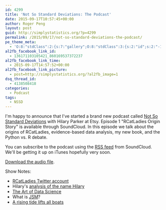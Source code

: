 ```yaml
---
id: 4299
title: 'Not So Standard Deviations: The Podcast'
date: 2015-09-17T10:57:45+00:00
author: Roger Peng
layout: post
guid: http://simplystatistics.org/?p=4299
permalink: /2015/09/17/not-so-standard-deviations-the-podcast/
pe_theme_meta:
  - 'O:8:"stdClass":2:{s:7:"gallery";O:8:"stdClass":3:{s:2:"id";s:2:"-1";s:5:"width";s:0:"";s:6:"height";s:0:"";}s:5:"video";O:8:"stdClass":1:{s:2:"id";s:2:"-1";}}'
al2fb_facebook_link_id:
  - 136171103105421_860169537372237
al2fb_facebook_link_time:
  - 2015-09-17T14:57:52+00:00
al2fb_facebook_link_picture:
  - post=http://simplystatistics.org/?al2fb_image=1
dsq_thread_id:
  - 4138508418
categories:
  - Podcast
tags:
  - NSSD
---
```

I'm happy to announce that I've started a brand new podcast called [Not So Standard Deviations](https://soundcloud.com/nssd-podcast) with Hilary Parker at Etsy. Episode 1 "RCatLadies Origin Story" is available through SoundCloud. In this episode we talk about the origins of RCatLadies, evidence-based data analysis, my new book, and the Python vs. R debate.

You can subscribe to the podcast using the [RSS feed](http://feeds.soundcloud.com/users/soundcloud:users:174789515/sounds.rss) from SoundCloud. We'll be getting it up on iTunes hopefully very soon.

[Download the audio file](https://api.soundcloud.com/tracks/224180667/download?client_id=02gUJC0hH2ct1EGOcYXQIzRFU91c72Ea&oauth_token=1-138878-174789515-deb24181d01af).

Show Notes:

  * [RCatLadies Twitter account](https://twitter.com/rcatladies)
  * Hilary's [analysis of the name Hilary](http://hilaryparker.com/2013/01/30/hilary-the-most-poisoned-baby-name-in-us-history/)
  * [The Art of Data Science](https://leanpub.com/artofdatascience)
  * What is [JSM](http://www.amstat.org/meetings/jsm.cfm)?
  * [A rising tide lifts all boats](https://en.wikipedia.org/wiki/A_rising_tide_lifts_all_boats)